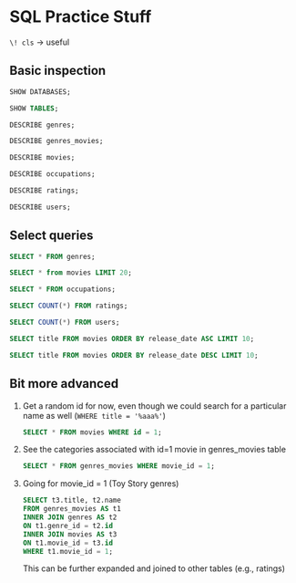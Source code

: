 # SQL Practice Stuff

`\! cls` -> useful 

## Basic inspection

```sql
SHOW DATABASES;
```

```sql
SHOW TABLES;
```

```sql
DESCRIBE genres;
```

```sql
DESCRIBE genres_movies;
```

```sql
DESCRIBE movies;
```

```sql
DESCRIBE occupations;
```

```sql
DESCRIBE ratings;
```

```sql
DESCRIBE users;
```

## Select queries

```sql
SELECT * FROM genres;
```

```sql
SELECT * from movies LIMIT 20;
```

```sql
SELECT * FROM occupations;
```

```sql
SELECT COUNT(*) FROM ratings;
```

```sql
SELECT COUNT(*) FROM users;
```

```sql
SELECT title FROM movies ORDER BY release_date ASC LIMIT 10;
```

```sql
SELECT title FROM movies ORDER BY release_date DESC LIMIT 10;
```


## Bit more advanced

1. Get a random id for now, even though we could search for a particular name as well (`WHERE title = '%aaa%'`)

    ```sql
    SELECT * FROM movies WHERE id = 1;
    ``` 

2. See the categories associated with id=1 movie in genres_movies table

    ```sql
    SELECT * FROM genres_movies WHERE movie_id = 1;
    ```

3. Going for movie_id = 1 (Toy Story genres)

    ```sql
    SELECT t3.title, t2.name
    FROM genres_movies AS t1 
    INNER JOIN genres AS t2 
    ON t1.genre_id = t2.id 
    INNER JOIN movies AS t3 
    ON t1.movie_id = t3.id 
    WHERE t1.movie_id = 1;
    ```

    This can be further expanded and joined to other tables (e.g., ratings)
